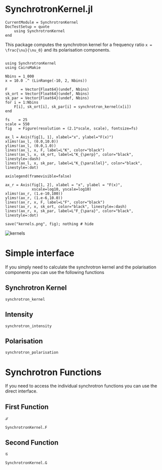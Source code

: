 # SynchrotronKernel.jl

```@meta
CurrentModule = SynchrotronKernel
DocTestSetup = quote
    using SynchrotronKernel
end
```

This package computes the synchrotron kernel for a frequency ratio ``x = \frac{\nu}{\nu_0}`` and its polarisation components.


```@eval

using SynchrotronKernel
using CairoMakie

Nbins = 1_000
x = 10.0 .^ (LinRange(-10, 2, Nbins))

F      = Vector{Float64}(undef, Nbins)
sk_ort = Vector{Float64}(undef, Nbins)
sk_par = Vector{Float64}(undef, Nbins)
for i = 1:Nbins 
    F[i], sk_ort[i], sk_par[i] = synchrotron_kernel(x[i])
end

fs    = 25
scale = 550
fig   = Figure(resolution = (2.1*scale, scale), fontsize=fs)

ax_l = Axis(fig[1, 1], xlabel="x", ylabel="F(x)")
xlims!(ax_l, (0.0,10.0))
ylims!(ax_l, (0.0,1.0))
lines!(ax_l, x, F, label=L"K", color="black")
lines!(ax_l, x, sk_ort, label=L"K_{\perp}", color="black", linestyle=:dash)
lines!(ax_l, x, sk_par, label=L"K_{\parallel}", color="black", linestyle=:dot)

axislegend(framevisible=false)

ax_r = Axis(fig[1, 2], xlabel = "x", ylabel = "F(x)", 
            xscale=log10, yscale=log10)
xlims!(ax_r, (1.e-10,100))
ylims!(ax_r, (1.e-6,10.0))
lines!(ax_r, x, F, label=L"F", color="black")
lines!(ax_r, x, sk_ort, color="black", linestyle=:dash)
lines!(ax_r, x, sk_par, label=L"F_{\para}", color="black", linestyle=:dot)

save("kernels.png", fig); nothing # hide
```

![kernels](kernels.png)

# Simple interface

If you simply need to calculate the synchrotron kernel and the polarisation components you can use the following functions

## Synchrotron Kernel

```@docs
synchrotron_kernel
```

## Intensity

```@docs
synchrotron_intensity
```

## Polarisation

```@docs
synchrotron_polarisation
```

# Synchrotron Functions

If you need to access the individual synchrotron functions you can use the direct interface.

## First Function


```@docs
ℱ
```

```@docs
SynchrotronKernel.F
```

## Second Function

```@docs
𝒢
```

```@docs
SynchrotronKernel.G
```
